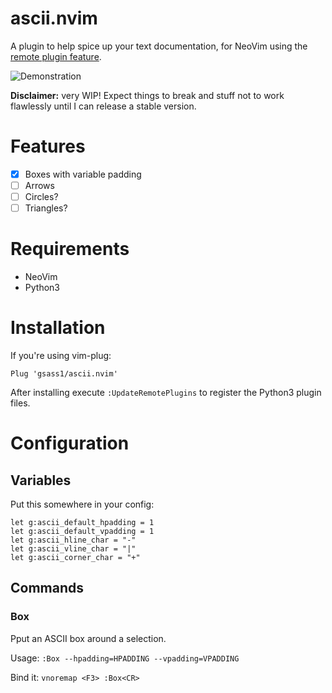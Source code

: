 # ascii.nvim

A plugin to help spice up your text documentation, for NeoVim using the [remote plugin feature](https://pynvim.readthedocs.io/en/latest/usage/remote-plugins.html).

![Demonstration](https://user-images.githubusercontent.com/4589491/138596209-8888fb93-d5f9-4222-a58f-c4b6dda351c3.gif)

**Disclaimer:** very WIP! Expect things to break and stuff not to work flawlessly until I can release a stable version.

# Features
- [x] Boxes with variable padding
- [ ] Arrows
- [ ] Circles?
- [ ] Triangles?

# Requirements

- NeoVim
- Python3

# Installation

If you're using vim-plug:
```
Plug 'gsass1/ascii.nvim'
```

After installing execute `:UpdateRemotePlugins` to register the Python3 plugin files.

# Configuration

## Variables
Put this somewhere in your config:

```VimL
let g:ascii_default_hpadding = 1
let g:ascii_default_vpadding = 1
let g:ascii_hline_char = "-"
let g:ascii_vline_char = "|"
let g:ascii_corner_char = "+"
```

## Commands
### Box
Pput an ASCII box around a selection.

Usage: `:Box --hpadding=HPADDING --vpadding=VPADDING`

Bind it: `vnoremap <F3> :Box<CR>`
